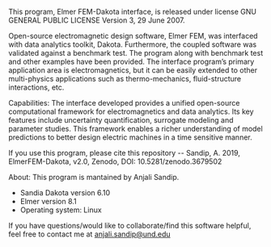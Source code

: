This program, Elmer FEM-Dakota interface, is released under license GNU GENERAL
PUBLIC LICENSE Version 3, 29 June 2007.

Open-source electromagnetic design software, Elmer FEM, was interfaced with data analytics toolkit, Dakota. 
Furthermore, the coupled software was validated against a benchmark test.  The program along with benchmark test and other examples have been provided.
The interface program’s primary application area is electromagnetics, but it can be easily extended to other multi-physics applications such as thermo-mechanics, fluid-structure interactions, etc.

Capabilities:
The interface developed provides a unified open-source computational framework for electromagnetics and data analytics.  Its key features include uncertainty quantification, surrogate modeling and parameter studies.  This framework enables a richer understanding of model predictions to better design electric machines in a time sensitive manner.  

If you use this program, please cite this repository -- Sandip, A. 2019, ElmerFEM-Dakota, v2.0, Zenodo,  DOI: 10.5281/zenodo.3679502 


About:
This program is mantained by Anjali Sandip.

 - Sandia Dakota version 6.10
 - Elmer version 8.1
 - Operating system: Linux

If you have questions/would like to collaborate/find this software helpful, 
feel free to contact me at anjali.sandip@und.edu







